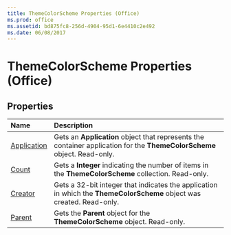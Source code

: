 ```yaml
---
title: ThemeColorScheme Properties (Office)
ms.prod: office
ms.assetid: bd875fc8-256d-4904-95d1-6e4410c2e492
ms.date: 06/08/2017
---
```



# ThemeColorScheme Properties (Office)

## Properties



|**Name**|**Description**|
|:-----|:-----|
|[Application](themecolorscheme-application-property-office.md)|Gets an  **Application** object that represents the container application for the **ThemeColorScheme** object. Read-only.|
|[Count](themecolorscheme-count-property-office.md)|Gets a  **Integer** indicating the number of items in the **ThemeColorScheme** collection. Read-only.|
|[Creator](themecolorscheme-creator-property-office.md)|Gets a 32-bit integer that indicates the application in which the  **ThemeColorScheme** object was created. Read-only.|
|[Parent](themecolorscheme-parent-property-office.md)|Gets the  **Parent** object for the **ThemeColorScheme** object. Read-only.|

